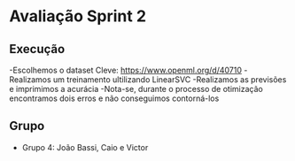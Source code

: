 # Avaliação Sprint 2

## Execução
-Escolhemos o dataset Cleve: https://www.openml.org/d/40710
-Realizamos um treinamento ultilizando LinearSVC
-Realizamos as previsões e imprimimos a acurácia
-Nota-se, durante o processo de otimização encontramos dois erros e não conseguimos contorná-los

## Grupo
- Grupo 4: João Bassi, Caio e Victor

